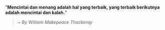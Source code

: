 "**Mencintai dan menang adalah hal yang terbaik, yang terbaik berikutnya adalah mencintai dan kalah.**"

> ~ _By William Makepeace Thackeray_  

